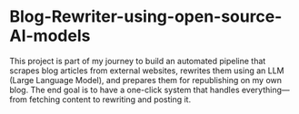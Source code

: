 # Blog-Rewriter-using-open-source-AI-models
This project is part of my journey to build an automated pipeline that scrapes blog articles from external websites, rewrites them using an LLM (Large Language Model), and prepares them for republishing on my own blog. The end goal is to have a one-click system that handles everything—from fetching content to rewriting and posting it.
